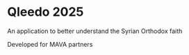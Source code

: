 # Qleedo 2025

An application to better understand the Syrian Orthodox faith

Developed for MAVA partners


